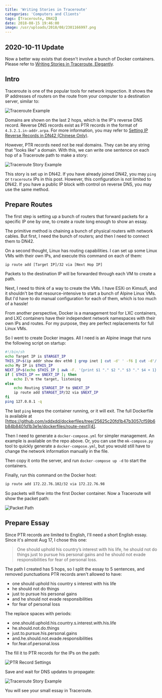 ```yaml
---
title: 'Writing Stories in Traceroute'
categories: 'Computers and Clients'
tags: [Traceroute, DN42]
date: 2018-08-15 19:46:00
image: /usr/uploads/2018/08/2301166997.png
---
```


## 2020-10-11 Update

Now a better way exists that doesn't involve a bunch of Docker containers.
Please refer to
[Writing Stories in Traceroute, Elegantly](/en/article/creations/traceroute-chain.lantian).

## Intro

Traceroute is one of the popular tools for network inspection. It shows the IP
addresses of routers on the route from your computer to a destination server,
similar to:

![Traceroute Example][1]

Domains are shown on the last 2 hops, which is the IP's reverse DNS record.
Reverse DNS records exist as PTR records in the format of
`4.3.2.1.in-addr.arpa`. For more information, you may refer to
[Setting IP Reverse Records in DN42 (Chinese Only)](/article/modify-website/dn42-ip-reverse-record.lantian).

However, PTR records need not be real domains. They can be any string that
"looks like" a domain. With this, we can write one sentence on each hop of a
Traceroute path to make a story:

![Traceroute Story Example][3]

This story is set up in DN42. If you have already joined DN42, you may `ping` or
`traceroute` IPs in this post. However, this configuration is not limited to
DN42. If you have a public IP block with control on reverse DNS, you may use the
same method.

## Prepare Routes

The first step is setting up a bunch of routers that forward packets for a
specific IP one by one, to create a route long enough to show an essay.

The primitive method is chaining a bunch of physical routers with network
cables. But first, I need the bunch of routers; and then I need to connect them
to DN42.

On a second thought, Linux has routing capabilities. I can set up some Linux VMs
with their own IPs, and execute this command on each of them:

```bash
ip route add [Target IP]/32 via [Next Hop IP]
```

Packets to the destination IP will be forwarded through each VM to create a
path.

Next, I need to think of a way to create the VMs. I have ESXi on Kimsufi, and it
shouldn't be that resource-intensive to start a bunch of Alpine Linux VMs. But
I'd have to do manual configuration for each of them, which is too much of a
hassle!

From another perspective, Docker is a management tool for LXC containers, and
LXC containers have their independent network namespaces with their own IPs and
routes. For my purpose, they are perfect replacements for full Linux VMs.

So I went to create Docker images. All I need is an Alpine image that runs the
following script on startup:

```bash
#!/bin/sh
echo Target IP is $TARGET_IP
THIS_IP=$(ip addr show dev eth0 | grep inet | cut -d' ' -f6 | cut -d'/' -f1)
echo My IP is $THIS_IP
NEXT_IP=$(echo $THIS_IP | awk -F. '{print $1 "." $2 "." $3 "." $4 + 1}')
if [ $THIS_IP == $NEXT_IP ]; then
    echo I\'m the target, listening
else
    echo Routing $TARGET_IP to $NEXT_IP
    ip route add $TARGET_IP/32 via $NEXT_IP
fi
ping 127.0.0.1 -q
```

The last `ping` keeps the container running, or it will exit. The full
Dockerfile is available at
[https://github.com/xddxdd/dockerfiles/tree/25625c20fd1b47b3057cf59b6b84b8401d1b3e1e/dockerfiles/route-next][4].

Then I need to generate a `docker-compose.yml` for simpler management. An
example is available on the repo above. Or, you can use the `mk-compose.py` tool
to quickly generate a `docker-compose.yml`, but you would still have to change
the network information manually in the file.

Then copy it onto the server, and run `docker-compose up -d` to start the
containers.

Finally, run this command on the Docker host:

```bash
ip route add 172.22.76.102/32 via 172.22.76.98
```

So packets will flow into the first Docker container. Now a Traceroute will show
the packet path:

![Packet Path][5]

## Prepare Essay

Since PTR records are limited to English, I'll need a short English essay. Since
it's almost Aug 17, I chose this one:

> One should uphold his country’s interest with his life, he should not do
> things just to pursue his personal gains and he should not evade
> responsibilities for fear of personal loss.

The path I created has 5 hops, so I split the essay to 5 sentences, and removed
punctuations PTR records aren't allowed to have:

-   one should uphold his country s interest with his life
-   he should not do things
-   just to pursue his personal gains
-   and he should not evade responsibilities
-   for fear of personal loss

The replace spaces with periods:

-   one.should.uphold.his.country.s.interest.with.his.life
-   he.should.not.do.things
-   just.to.pursue.his.personal.gains
-   and.he.should.not.evade.responsibilities
-   for.fear.of.personal.loss

The fill it to PTR records for the IPs on the path:

![PTR Record Settings][6]

Save and wait for DNS updates to propagate:

![Traceroute Story Example][3]

You will see your small essay in Traceroute.

[1]: /usr/uploads/2018/08/2301166997.png
[2]: /article/modify-website/dn42-ip-reverse-record.lantian
[3]: /usr/uploads/2018/08/1311499371.png
[4]:
    https://github.com/xddxdd/dockerfiles/tree/25625c20fd1b47b3057cf59b6b84b8401d1b3e1e/dockerfiles/route-next
[5]: /usr/uploads/2018/08/846969415.png
[6]: /usr/uploads/2018/08/921227701.png
